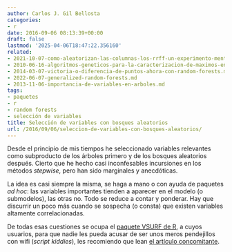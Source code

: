 ```yaml
---
author: Carlos J. Gil Bellosta
categories:
- r
date: 2016-09-06 08:13:39+00:00
draft: false
lastmod: '2025-04-06T18:47:22.356160'
related:
- 2021-10-07-como-aleatorizan-las-columnas-los-rrff-un-experimento-mental-y-una-coda-historica.md
- 2010-06-16-algoritmos-geneticos-para-la-caracterizacion-de-maximos-en-random-forests.md
- 2014-03-07-victoria-o-diferencia-de-puntos-ahora-con-random-forests.md
- 2022-06-07-generalized-random-forests.md
- 2013-11-06-importancia-de-variables-en-arboles.md
tags:
- paquetes
- r
- random forests
- selección de variables
title: Selección de variables con bosques aleatorios
url: /2016/09/06/seleccion-de-variables-con-bosques-aleatorios/
---
```


Desde el principio de mis tiempos he seleccionado variables relevantes como subproducto de los árboles primero y de los bosques aleatorios después. Cierto que he hecho casi inconfesables incursiones en los  métodos _stepwise_, pero han sido marginales y anecdóticas.

La idea es casi siempre la misma, se haga a mano o con ayuda de paquetes _ad hoc_: las variables importantes tienden a aparecer en el modelo (o submodelos), las otras no. Todo se reduce a contar y ponderar. Hay que discurrir un poco más cuando se sospecha (o consta) que existen variables altamente correlacionadas.

De todas esas cuestiones se ocupa el [paquete VSURF de R](https://cran.r-project.org/web/packages/VSURF/index.html), a cuyos usuarios, para que nadie les pueda acusar de ser unos meros pendejillos con wifi (_script kiddies_), les recomiendo que lean [el artículo concomitante](https://journal.r-project.org/archive/2015-2/genuer-poggi-tuleaumalot.pdf).